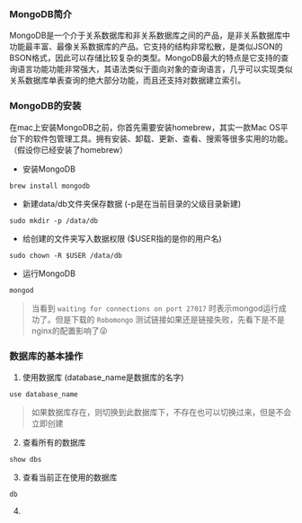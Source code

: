 ### MongoDB简介
MongoDB是一个介于关系数据库和非关系数据库之间的产品，是非关系数据库中功能最丰富、最像关系数据库的产品。它支持的结构非常松散，是类似JSON的BSON格式，因此可以存储比较复杂的类型。MongoDB最大的特点是它支持的查询语言功能功能非常强大，其语法类似于面向对象的查询语言，几乎可以实现类似关系数据库单表查询的绝大部分功能，而且还支持对数据建立索引。

### MongoDB的安装
在mac上安装MongoDB之前，你首先需要安装homebrew，其实一款Mac OS平台下的软件包管理工具。拥有安装、卸载、更新、查看、搜索等很多实用的功能。（假设你已经安装了homebrew）
- 安装MongoDB
```
brew install mongodb
```
- 新建data/db文件夹保存数据 (-p是在当前目录的父级目录新建)
```
sudo mkdir -p /data/db
```
- 给创建的文件夹写入数据权限 ($USER指的是你的用户名)
```
sudo chown -R $USER /data/db
```
- 运行MongoDB
```
mongod
```
> 当看到 `waiting for connections on port 27017` 时表示mongod运行成功了。但是下载的 `Robomongo` 测试链接如果还是链接失败，先看下是不是nginx的配置影响了😝

### 数据库的基本操作
1. 使用数据库 (database_name是数据库的名字)
```
use database_name 
```
> 如果数据库存在，则切换到此数据库下，不存在也可以切换过来，但是不会立即创建
2. 查看所有的数据库
```
show dbs
```
3. 查看当前正在使用的数据库
```
db
```
4. 